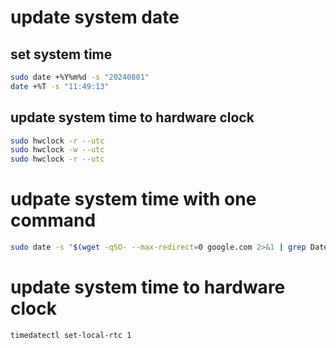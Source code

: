 # update system date

## set system time
```sh
sudo date +%Y%m%d -s "20240801"
date +%T -s "11:49:13"
```

## update system time to hardware clock
```sh
sudo hwclock -r --utc
sudo hwclock -w --utc
sudo hwclock -r --utc
```

# udpate system time with one command
```sh
sudo date -s "$(wget -qSO- --max-redirect=0 google.com 2>&1 | grep Date: | cut -d' ' -f5-8)Z"
```
# update system time to hardware clock
```sh
timedatectl set-local-rtc 1
```
